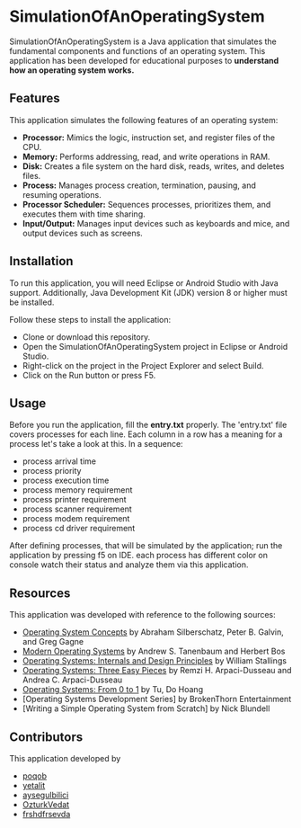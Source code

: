 # SimulationOfAnOperatingSystem

SimulationOfAnOperatingSystem is a Java application that simulates the fundamental components and
functions of an operating system. This application has been developed for educational purposes to
__understand how an operating system works.__

## Features

This application simulates the following features of an operating system:

- **Processor:** Mimics the logic, instruction set, and register files of the CPU.
- **Memory:** Performs addressing, read, and write operations in RAM.
- **Disk:** Creates a file system on the hard disk, reads, writes, and deletes files.
- **Process:** Manages process creation, termination, pausing, and resuming operations.
- **Processor Scheduler:** Sequences processes, prioritizes them, and executes them with time
  sharing.
- **Input/Output:** Manages input devices such as keyboards and mice, and output devices such as
  screens.

## Installation

To run this application, you will need Eclipse or Android Studio with Java support. Additionally,
Java Development Kit (JDK) version 8 or higher must be installed.

Follow these steps to install the application:

- Clone or download this repository.
- Open the SimulationOfAnOperatingSystem project in Eclipse or Android Studio.
- Right-click on the project in the Project Explorer and select Build.
- Click on the Run button or press F5.

## Usage

Before you run the application, fill the **entry.txt** properly. The 'entry.txt' file covers
processes for each line.
Each column in a row has a meaning for a process let's take a look at this.
In a sequence:

- process arrival time
- process priority
- process execution time
- process memory requirement
- process printer requirement
- process scanner requirement
- process modem requirement
- process cd driver requirement

After defining processes, that will be simulated by the application; run the application by pressing
f5 on IDE.
each process has different color on console watch their status and analyze them via this
application.

## Resources

This application was developed with reference to the following sources:

- [Operating System Concepts](https://www.freecodecamp.org/news/how-to-write-a-good-readme-file/) by
  Abraham Silberschatz, Peter B. Galvin, and Greg Gagne
- [Modern Operating Systems](https://dev.to/mfts/how-to-write-a-perfect-readme-for-your-github-project-59f2)
  by Andrew S. Tanenbaum and Herbert Bos
- [Operating Systems: Internals and Design Principles](https://docs.github.com/en/get-started/writing-on-github/getting-started-with-writing-and-formatting-on-github/quickstart-for-writing-on-github)
  by William Stallings
- [Operating Systems: Three Easy Pieces](https://github.com/mfts/papermark) by Remzi H.
  Arpaci-Dusseau and Andrea C. Arpaci-Dusseau
- [Operating Systems: From 0 to 1](https://github.com/mfts/papermark.git) by Tu, Do Hoang
- [Operating Systems Development Series] by BrokenThorn Entertainment
- [Writing a Simple Operating System from Scratch] by Nick Blundell

## Contributors

This application developed by

- [poqob](https://github.com/poqob)
- [yetalit](https://github.com/yetalit)
- [aysegulbilici](https://github.com/aysegulbilici)
- [OzturkVedat](https://github.com/OzturkVedat)
- [frshdfrsevda](https://github.com/frshdfrsevda)
